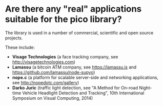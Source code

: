 # Are there any "real" applications suitable for the pico library?

The library is used in a number of commercial, scientific and open source projects.

These include:

* **Visage Technologies** (a face tracking company, see <http://visagetechnologies.com>) 
* **Lamassu** (a bitcoin ATM company, see <https://lamassu.is> and <https://github.com/lamassu/node-supyo>)
* **nope.c** (a platform for scalable server-side and networking applications, see <http://nopedotc.com/gallery>)
* **Darko Juric** (traffic light detection, see "A Method for On-road Night-time Vehicle Headlight Detection and Tracking", 10th International Symposium on Visual Computing, 2014)
